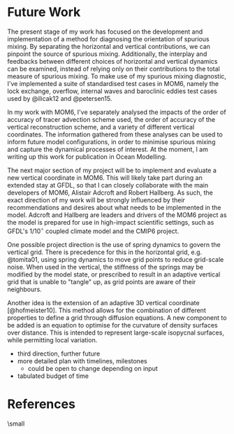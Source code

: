 # Future Work

The present stage of my work has focused on the development and implementation of a method for diagnosing the orientation of spurious mixing. By separating the horizontal and vertical contributions, we can pinpoint the source of spurious mixing. Additionally, the interplay and feedbacks between different choices of horizontal and vertical dynamics can be examined, instead of relying only on their contributions to the total measure of spurious mixing. To make use of my spurious mixing diagnostic, I've implemented a suite of standardised test cases in MOM6, namely the lock exchange, overflow, internal waves and baroclinic eddies test cases used by @ilicak12 and @petersen15.

In my work with MOM6, I've separately analysed the impacts of the order of accuracy of tracer advection scheme used, the order of accuracy of the vertical reconstruction scheme, and a variety of different vertical coordinates. The information gathered from these analyses can be used to inform future model configurations, in order to minimise spurious mixing and capture the dynamical processes of interest. At the moment, I am writing up this work for publication in Ocean Modelling.

The next major section of my project will be to implement and evaluate a new vertical coordinate in MOM6. This will likely take part during an extended stay at GFDL, so that I can closely collaborate with the main developers of MOM6, Alistair Adcroft and Robert Hallberg. As such, the exact direction of my work will be strongly influenced by their recommendations and desires about what needs to be implemented in the model. Adcroft and Hallberg are leaders and drivers of the MOM6 project as the model is prepared for use in high-impact scientific settings, such as GFDL's 1/10$^\circ$ coupled climate model and the CMIP6 project.

One possible project direction is the use of spring dynamics to govern the vertical grid. There is precedence for this in the horizontal grid, e.g. @tomita01, using spring dynamics to move grid points to reduce grid-scale noise. When used in the vertical, the stiffness of the springs may be modified by the model state, or prescribed to result in an adaptive vertical grid that is unable to "tangle" up, as grid points are aware of their neighbours.

Another idea is the extension of an adaptive 3D vertical coordinate [@hofmeister10]. This method allows for the combination of different properties to define a grid through diffusion equations. A new component to be added is an equation to optimise for the curvature of density surfaces over distance. This is intended to represent large-scale isopycnal surfaces, while permitting local variation.

- third direction, further future
- more detailed plan with timelines, milestones
  - could be open to change depending on input
- tabulated budget of time


# References
<!-- empty header for citeproc references -->
\small
